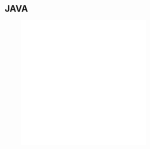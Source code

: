 # JAVA

<div align="center">
    <img src="example.svg" width="400" height="400" alt="css-in-readme">
</div>
